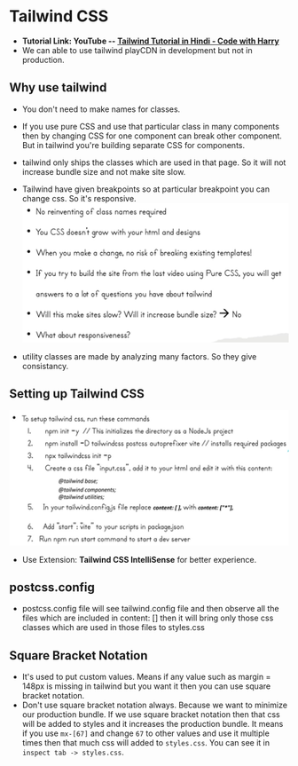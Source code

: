 # Tailwind CSS

- **Tutorial Link: YouTube -- <a href="https://www.youtube.com/playlist?list=PLu0W_9lII9ahwFDuExCpPFHAK829Wto2O">Tailwind Tutorial in Hindi - Code with Harry</a>**
- We can able to use tailwind playCDN in development but not in production.

## Why use tailwind
- You don't need to make names for classes. 
- If you use pure CSS and use that particular class in many components then by changing CSS for one component can break other component. But in tailwind you're building separate CSS for components.
- tailwind only ships the classes which are used in that page. So it will not increase bundle size and not make site slow.
- Tailwind have given breakpoints so at particular breakpoint you can change css. So it's responsive.
![alt text](public/image.png)

- utility classes are made by analyzing many factors. So they give consistancy.

## Setting up Tailwind CSS
![alt text](public/image-1.png)

- Use Extension: **Tailwind CSS IntelliSense** for better experience.

## postcss.config
- postcss.config file will see tailwind.config file and then observe all the    files which are included in content: [] then it will bring only those css classes which are used in those files to styles.css

## Square Bracket Notation
- It's used to put custom values. Means if any value such as margin = 148px is missing in tailwind but you want it then you can use square bracket notation.
- Don't use square bracket notation always. Because we want to minimize our production bundle. If we use square bracket notation then that css will be added to styles and it increases the production bundle. It means if you use `mx-[67]` and change `67` to other values and use it multiple times then that much css will added to `styles.css`. You can see it in `inspect tab -> styles.css`.

